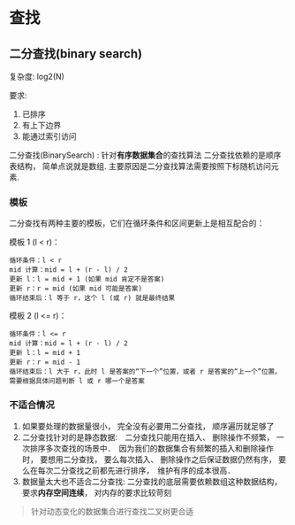 # 查找
## 二分查找(binary search)
复杂度: log2(N)

要求:
1. 已排序
1. 有上下边界
1. 能通过索引访问

二分查找(BinarySearch) : 针对**有序数据集合**的查找算法
二分查找依赖的是顺序表结构， 简单点说就是数组. 主要原因是二分查找算法需要按照下标随机访问元素.

### 模板
二分查找有两种主要的模板，它们在循环条件和区间更新上是相互配合的：

模板 1 (l < r)：
```
循环条件：l < r
mid 计算：mid = l + (r - l) / 2
更新 l：l = mid + 1 (如果 mid 肯定不是答案)
更新 r：r = mid (如果 mid 可能是答案)
循环结束后：l 等于 r，这个 l (或 r) 就是最终结果
```

模板 2 (l <= r)：
```
循环条件：l <= r
mid 计算：mid = l + (r - l) / 2
更新 l：l = mid + 1
更新 r：r = mid - 1
循环结束后：l 大于 r，此时 l 是答案的“下一个”位置，或者 r 是答案的“上一个”位置。需要根据具体问题判断 l 或 r 哪一个是答案
```

### 不适合情况
1. 如果要处理的数据量很小， 完全没有必要用二分查找， 顺序遍历就足够了 
1. 二分查找针对的是静态数据:　二分查找只能用在插入、 删除操作不频繁， 一次排序多次查找的场景中．　因为我们的数据集合有频繁的插入和删除操作时， 要想用二分查找， 要么每次插入、 删除操作之后保证数据仍然有序， 要么在每次二分查找之前都先进行排序，　维护有序的成本很高．
1. 数据量太大也不适合二分查找: 二分查找的底层需要依赖数组这种数据结构， 要求**内存空间连续**， 对内存的要求比较苛刻

> 针对动态变化的数据集合进行查找二叉树更合适
